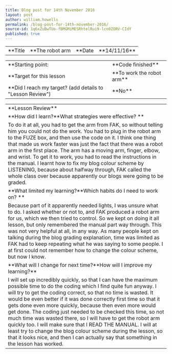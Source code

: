 ```yaml
---
title: Blog post for 14th November 2016
layout: post
author: william.howells
permalink: /blog-post-for-14th-november-2016/
source-id: 1q6xZuBwTUo-fBMGMiMESRhtelRui9-lcn0ZORV-CIdY
published: true
---
```

<table>
  <tr>
    <td>**Title</td>
    <td>**The robot arm</td>
    <td>**Date</td>
    <td>**14/11/16**</td>
  </tr>
</table>


<table>
  <tr>
    <td>
**Starting point:</td>
    <td>
**Code finished**</td>
  </tr>
  <tr>
    <td>
**Target for this lesson</td>
    <td>
**To work the robot arm**</td>
  </tr>
  <tr>
    <td>
**Did I reach my target? 
(add details to "Lesson Review")</td>
    <td> 
**No**</td>
  </tr>
</table>


<table>
  <tr>
    <td>
**Lesson Review**</td>
  </tr>
  <tr>
    <td>
**How did I learn?**What strategies were effective? **</td>
  </tr>
  <tr>
    <td>
To do it at all, you had to get the arm from FAK, so without telling him you could not do the work.  You had to plug in the robot arm to the FUZE box, and then use the code on it.  I think one thing that made us work faster was just the fact that there was a robot arm in the first place.  The arm has a moving arm, finger, elbow, and wrist.  To get it to work, you had to read the instructions in the manual.  I learnt how to fix my blog colour scheme by LISTENING, because about halfway through, FAK called the whole class over because apparently our blogs were going to be graded.
</td>
  </tr>
  <tr>
    <td>**What limited my learning?**Which habits do I need to work on? **</td>
  </tr>
  <tr>
    <td>
 Because part of it apparently needed lights, I was unsure what to do.  I asked whether or not to, and FAK produced a robot arm for us, which we then tried to control.  So we kept on doing it all lesson, but only remembered the manual part way through.  This was not very helpful at all, in any way.  As many people kept on talking during the blog grading explanation, time was limited as FAK had to keep repeating what he was saying to some people.  I at first could not remember how to change the colour scheme, but now I know.
</td>
  </tr>
  <tr>
    <td>
**What will I change for next time?**How will I improve my learning?**</td>
  </tr>
  <tr>
    <td>
I will set up incredibly quickly, so that I can have the maximum possible time to do the coding which I find quite fun anyway. I will try to get the coding correct, so that no time is wasted.  It would be even better if it was done correctly first time so that it gets done even more quickly, because then even more would get done.  The coding just needed to be checked this time, so not much time was wasted there, so I will have to get the robot arm quickly too.  I will make sure that I READ THE MANUAL.  I will at least try to change the blog colour scheme during the lesson, so that it looks nice, and then I can actually say that something in the lesson has worked.  
</td>
  </tr>
</table>


